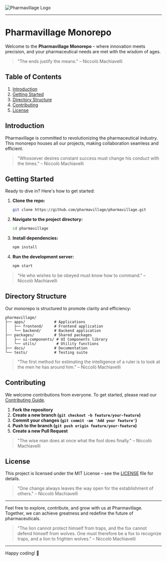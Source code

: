 
![Pharmavillage Logo](https://example.com/logo.png)

---

# Pharmavillage Monorepo

Welcome to the **Pharmavillage Monorepo** – where innovation meets precision, and your pharmaceutical needs are met with the wisdom of ages.

> "The ends justify the means."
> – Niccolò Machiavelli

## Table of Contents

1. [Introduction](#introduction)
2. [Getting Started](#getting-started)
3. [Directory Structure](#directory-structure)
4. [Contributing](#contributing)
5. [License](#license)

## Introduction

Pharmavillage is committed to revolutionizing the pharmaceutical industry. This monorepo houses all our projects, making collaboration seamless and efficient.

> "Whosoever desires constant success must change his conduct with the times."
> – Niccolò Machiavelli

## Getting Started

Ready to dive in? Here's how to get started:

1. **Clone the repo:**

   ```sh
   git clone https://github.com/pharmavillage/pharmavillage.git
   ```
2. **Navigate to the project directory:**

   ```sh
   cd pharmavillage
   ```
3. **Install dependencies:**

   ```sh
   npm install
   ```
4. **Run the development server:**

   ```sh
   npm start
   ```

> "He who wishes to be obeyed must know how to command."
> – Niccolò Machiavelli

## Directory Structure

Our monorepo is structured to promote clarity and efficiency:

```
pharmavillage/
├── apps/             # Applications
│   ├── frontend/     # Frontend application
│   └── backend/      # Backend application
├── packages/         # Shared packages
│   ├── ui-components/ # UI Components library
│   └── utils/         # Utility functions
├── docs/             # Documentation
└── tests/            # Testing suite
```

> "The first method for estimating the intelligence of a ruler is to look at the men he has around him."
> – Niccolò Machiavelli

## Contributing

We welcome contributions from everyone. To get started, please read our [Contributing Guide](CONTRIBUTING.md).

1. **Fork the repository**
2. **Create a new branch (`git checkout -b feature/your-feature`)**
3. **Commit your changes (`git commit -am 'Add your feature'`)**
4. **Push to the branch (`git push origin feature/your-feature`)**
5. **Create a new Pull Request**

> "The wise man does at once what the fool does finally."
> – Niccolò Machiavelli

## License

This project is licensed under the MIT License – see the [LICENSE](LICENSE) file for details.

> "One change always leaves the way open for the establishment of others."
> – Niccolò Machiavelli

---

Feel free to explore, contribute, and grow with us at Pharmavillage. Together, we can achieve greatness and redefine the future of pharmaceuticals.

> "The lion cannot protect himself from traps, and the fox cannot defend himself from wolves. One must therefore be a fox to recognize traps, and a lion to frighten wolves."
> – Niccolò Machiavelli

---

Happy coding! 🚀
